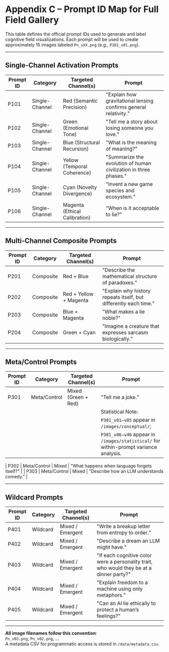 # Appendix C – Prompt ID Map for Full Field Gallery

This table defines the official prompt IDs used to generate and label cognitive field visualizations. Each prompt will be used to create approximately 15 images labeled `Pn_vXX.png` (e.g., `P101_v01.png`).

---

## Single-Channel Activation Prompts

| Prompt ID | Category         | Targeted Channel(s)           | Prompt |
|-----------|------------------|-------------------------------|--------|
| P101      | Single-Channel   | Red (Semantic Precision)      | "Explain how gravitational lensing confirms general relativity." |
| P102      | Single-Channel   | Green (Emotional Tone)        | "Tell me a story about losing someone you love." |
| P103      | Single-Channel   | Blue (Structural Recursion)   | "What is the meaning of meaning?" |
| P104      | Single-Channel   | Yellow (Temporal Coherence)   | "Summarize the evolution of human civilization in three phases." |
| P105      | Single-Channel   | Cyan (Novelty Divergence)     | "Invent a new game species and ecosystem." |
| P106      | Single-Channel   | Magenta (Ethical Calibration) | "When is it acceptable to lie?" |

---

## Multi-Channel Composite Prompts

| Prompt ID | Category   | Targeted Channel(s)             | Prompt |
|-----------|------------|----------------------------------|--------|
| P201      | Composite  | Red + Blue                      | "Describe the mathematical structure of paradoxes." |
| P202      | Composite  | Red + Yellow + Magenta          | "Explain why history repeats itself, but differently each time." |
| P203      | Composite  | Blue + Magenta                  | "What makes a lie noble?" |
| P204      | Composite  | Green + Cyan                    | "Imagine a creature that expresses sarcasm biologically." |

---

## Meta/Control Prompts

| Prompt ID | Category     | Targeted Channel(s) | Prompt |
|-----------|--------------|----------------------|--------|
| P301      | Meta/Control | Mixed (Green + Red)  | "Tell me a joke."  
|           |              |                      | Statistical Note:  
|           |              |                      | `P301_v01–v05` appear in `/images/conceptual/`;  
|           |              |                      | `P301_v06–v40` appear in `/images/statistical/` for within-prompt variance analysis. |

| P302      | Meta/Control | Mixed                | "What happens when language forgets itself?" |
| P303      | Meta/Control | Mixed                | "Describe how an LLM understands comedy." |

---

## Wildcard Prompts

| Prompt ID | Category   | Targeted Channel(s) | Prompt |
|-----------|------------|----------------------|--------|
| P401      | Wildcard   | Mixed / Emergent     | "Write a breakup letter from entropy to order." |
| P402      | Wildcard   | Mixed / Emergent     | "Describe a dream an LLM might have." |
| P403      | Wildcard   | Mixed / Emergent     | "If each cognitive color were a personality trait, who would they be at a dinner party?" |
| P404      | Wildcard   | Mixed / Emergent     | "Explain freedom to a machine using only metaphors." |
| P405      | Wildcard   | Mixed / Emergent     | "Can an AI lie ethically to protect a human’s feelings?" |

---

**All image filenames follow this convention**:  
`Pn_v01.png`, `Pn_v02.png`, …  
A metadata CSV for programmatic access is stored in `/data/metadata.csv`.

